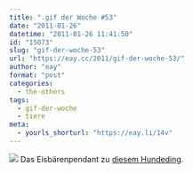 ```yaml
---
title: ".gif der Woche #53"
date: "2011-01-26"
datetime: "2011-01-26 11:41:50"
id: "15073"
slug: "gif-der-woche-53"
url: "https://eay.cc/2011/gif-der-woche-53/"
author: "eay"
format: "post"
categories:
  - the-others
tags:
  - gif-der-woche
  - tiere
meta:
  - yourls_shorturl: "https://eay.li/14v"
---
```


![](https://eay.cc/uploads/2011/eisbaer.gif) Das Eisbärenpendant zu [diesem Hundeding](http://www.youtube.com/watch?v=pARH-jsRt3U).
